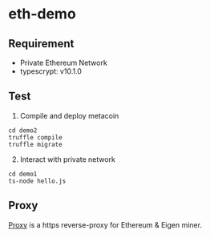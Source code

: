 # eth-demo
## Requirement

* Private Ethereum Network
* typescrypt: v10.1.0

## Test
1. Compile and deploy metacoin
```
cd demo2
truffle compile
truffle migrate 
```

2. Interact with private network
```
cd demo1
ts-node hello.js
```

## Proxy
[Proxy](./proxy) is a https reverse-proxy for Ethereum & Eigen miner.
